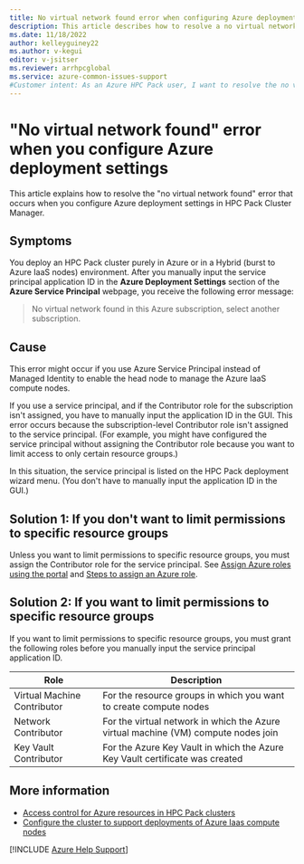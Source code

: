 ```yaml
--- 
title: No virtual network found error when configuring Azure deployment settings in HPC Pack Cluster Manager
description: This article describes how to resolve a no virtual network found error. This error occurs when you configure Azure deployment settings in HPC Pack Cluster Manager.  
ms.date: 11/18/2022
author: kelleyguiney22
ms.author: v-kegui
editor: v-jsitser
ms.reviewer: arrhpcglobal
ms.service: azure-common-issues-support
#Customer intent: As an Azure HPC Pack user, I want to resolve the no virtual network found error that occurs when I configure Azure deployment settings in HPC Pack Cluster Manager.
---
```


# "No virtual network found" error when you configure Azure deployment settings

This article explains how to resolve the "no virtual network found" error that occurs when you configure Azure deployment settings in HPC Pack Cluster Manager.

## Symptoms

You deploy an HPC Pack cluster purely in Azure or in a Hybrid (burst to Azure IaaS nodes) environment. After you manually input the service principal application ID in the **Azure Deployment Settings** section of the **Azure Service Principal** webpage, you receive the following error message:

> No virtual network found in this Azure subscription, select another subscription.

## Cause

This error might occur if you use Azure Service Principal instead of Managed Identity to enable the head node to manage the Azure IaaS compute nodes.  

If you use a service principal, and if the Contributor role for the subscription isn't assigned, you have to manually input the application ID in the GUI. This error occurs because the subscription-level Contributor role isn't assigned to the service principal. (For example, you might have configured the service principal without assigning the Contributor role because you want to limit access to only certain resource groups.)

In this situation, the service principal is listed on the HPC Pack deployment wizard menu. (You don't have to manually input the application ID in the GUI.)

## Solution 1: If you don't want to limit permissions to specific resource groups

Unless you want to limit permissions to specific resource groups, you must assign the Contributor role for the service principal. See [Assign Azure roles using the portal](/azure/role-based-access-control/role-assignments-portal) and [Steps to assign an Azure role](/azure/role-based-access-control/role-assignments-steps).

## Solution 2: If you want to limit permissions to specific resource groups

If you want to limit permissions to specific resource groups, you must grant the following roles before you manually input the service principal application ID.

|Role|Description
|---|---
|Virtual Machine Contributor|For the resource groups in which you want to create compute nodes
|Network Contributor|For the virtual network in which the Azure virtual machine (VM) compute nodes join
|Key Vault Contributor|For the Azure Key Vault in which the Azure Key Vault certificate was created

## More information

- [Access control for Azure resources in HPC Pack clusters](/powershell/high-performance-computing/hpcpack-azure-access-permissions)
- [Configure the cluster to support deployments of Azure Iaas compute nodes](/powershell/high-performance-computing/hpcpack-burst-to-azure-iaas-nodes#step-1-configure-the-cluster-to-support-deployments-of-azure-iaas-compute-nodes)

[!INCLUDE [Azure Help Support](../../includes/azure-help-support.md)]
